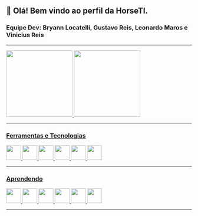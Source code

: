 ## 👋 Olá! Bem vindo ao perfil da HorseTI.
### Equipe Dev: Bryann Locatelli, Gustavo Reis, Leonardo Maros e Vinicius Reis

<hr/>

<div>
<a href="https://github.com/HorseTI">
<img height="180em" src="https://github-readme-stats.vercel.app/api/top-langs/?username=HorseTI&layout=compact&langs_count=7&theme=midnight-purple"/>
<img height="180em" src="https://github-readme-stats.vercel.app/api?username=HorseTI&show_icons=true&theme=midnight-purple&include_all_commits=true&count_private=true"/>
</div>
  
<hr/>
  
### Ferramentas e Tecnologias
 <img src="https://cdn.jsdelivr.net/gh/devicons/devicon/icons/css3/css3-original.svg" width="40" height="40" />
 <img src="https://cdn.jsdelivr.net/gh/devicons/devicon/icons/html5/html5-plain-wordmark.svg" width="40" height="40"/>
 <img src="https://cdn.jsdelivr.net/gh/devicons/devicon/icons/python/python-original.svg" width="40" height="40" />
 <img src="https://cdn.jsdelivr.net/gh/devicons/devicon/icons/javascript/javascript-original.svg" width="40" height="40"/>
 <img src="https://cdn.jsdelivr.net/gh/devicons/devicon/icons/vuejs/vuejs-original-wordmark.svg" width="40" height="40" />
 <img src="https://cdn.jsdelivr.net/gh/devicons/devicon/icons/vscode/vscode-original.svg" width="40" height="40"/>
  
 <hr/>
  
 ### Aprendendo

<div>
  <img src="https://cdn.jsdelivr.net/gh/devicons/devicon/icons/django/django-plain.svg" width="40" height="40"/>
  <img src="https://cdn.jsdelivr.net/gh/devicons/devicon/icons/linux/linux-original.svg" width="40" height="40"/>
  <img src="https://cdn.jsdelivr.net/gh/devicons/devicon/icons/bash/bash-original.svg" width="40" height="40"/>
  <img src="https://cdn.jsdelivr.net/gh/devicons/devicon/icons/arduino/arduino-original-wordmark.svg" width="40" height="40"/>
  <img src="https://cdn.jsdelivr.net/gh/devicons/devicon/icons/git/git-original.svg" width="40" height="40"/>
  <img src="https://cdn.jsdelivr.net/gh/devicons/devicon/icons/mysql/mysql-plain-wordmark.svg" width="40" height="40" />
</div>
  
 <hr/>
  
